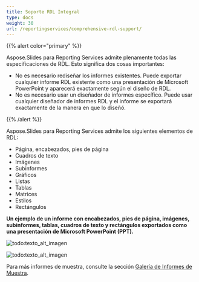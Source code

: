 ```yaml
---
title: Soporte RDL Integral
type: docs
weight: 30
url: /reportingservices/comprehensive-rdl-support/
---
```


{{% alert color="primary" %}} 

Aspose.Slides para Reporting Services admite plenamente todas las especificaciones de RDL. Esto significa dos cosas importantes: 

- No es necesario rediseñar los informes existentes. Puede exportar cualquier informe RDL existente como una presentación de Microsoft PowerPoint y aparecerá exactamente según el diseño de RDL.
- No es necesario usar un diseñador de informes específico. Puede usar cualquier diseñador de informes RDL y el informe se exportará exactamente de la manera en que lo diseñó.

{{% /alert %}} 

Aspose.Slides para Reporting Services admite los siguientes elementos de RDL: 

- Página, encabezados, pies de página
- Cuadros de texto
- Imágenes
- Subinformes
- Gráficos
- Listas
- Tablas
- Matrices
- Estilos
- Rectángulos

**Un ejemplo de un informe con encabezados, pies de página, imágenes, subinformes, tablas, cuadros de texto y rectángulos exportados como una presentación de Microsoft PowerPoint (PPT).** 

![todo:texto_alt_imagen](comprehensive-rdl-support_1.png)

![todo:texto_alt_imagen](comprehensive-rdl-support_2.png)

Para más informes de muestra, consulte la sección [Galería de Informes de Muestra](/slides/reportingservices/sample-reports-gallery/).